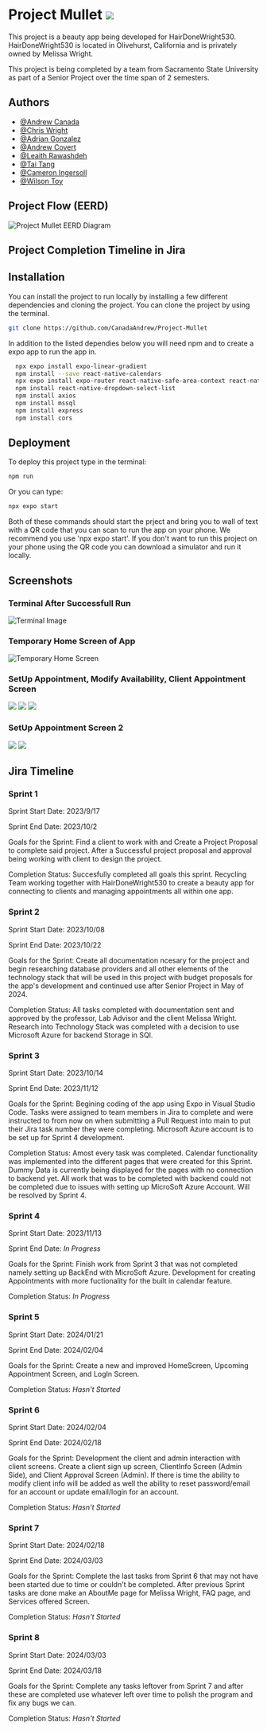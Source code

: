 # Project Mullet ![](./app/images/logo.png)

This project is a beauty app being developed for HairDoneWright530. HairDoneWright530 is located in Olivehurst, California and is privately owned by 
Melissa Wright. 

This project is being completed by a team from Sacramento State University as part of a Senior Project over the time span of 2 semesters. 



## Authors

- [@Andrew Canada](https://github.com/CanadaAndrew)
- [@Chris Wright](https://github.com/cdub-616)
- [@Adrian Gonzalez](https://github.com/VoicelessBark44)
- [@Andrew Covert](https://github.com/acovert2)
- [@Leaith Rawashdeh](https://github.com/LeaithR)
- [@Tai Tang](https://github.com/ttang0)
- [@Cameron Ingersoll](https://github.com/CamIngersoll)
- [@Wilson Toy](https://github.com/Wilson-Toy)


## Project Flow (EERD)

![Project Mullet EERD Diagram](./app/images/Demo_Images/ProjectMulletEERD.png)

## Project Completion Timeline in Jira



## Installation

You can install the project to run locally by installing a few different dependencies and cloning the project. You can clone the project by using the terminal.

```bash
git clone https://github.com/CanadaAndrew/Project-Mullet
```

In addition to the listed dependies below you will need npm and to create a expo app to run the app in.

```bash
  npx expo install expo-linear-gradient
  npm install --save react-native-calendars
  npx expo install expo-router react-native-safe-area-context react-native-screens expo-linking expo-constants expo-status-bar react-native-gesture-handler
  npm install react-native-dropdown-select-list
  npm install axios
  npm install mssql
  npm install express
  npm install cors
```
    
## Deployment

To deploy this project type in the terminal:

```bash
npm run
```
Or you can type:

```bash
npx expo start
```
Both of these commands should start the prject and bring you to wall of text with a
QR code that you can scan to run the app on your phone. We recommend you use 'npx expo start'. If you don't want to run this project on your phone using the QR code you can download a simulator and run it locally.

## Screenshots

### Terminal After Successfull Run
![Terminal Image](./app/images/Demo_Images/Terminal.png)

### Temporary Home Screen of App
![Temporary Home Screen](./app/images/Demo_Images/Temp_Home_Nav_Screen.png)

### SetUp Appointment, Modify Availability, Client Appointment Screen
![](./app/images/Demo_Images/SetUpAppointment_Screen.png) ![](./app/images/Demo_Images/Modify_Av_Screen.png) ![](./app/images/Demo_Images/Client_Appointment_Screen.png)

### SetUp Appointment Screen 2
![](./app/images/Demo_Images/SetUpAppointment_Screen.png) ![](./app/images/Demo_Images/SetUpAppointment_Screen1.png)

## Jira Timeline
### Sprint 1 
Sprint Start Date: 2023/9/17

Sprint End Date: 2023/10/2

Goals for the Sprint: 
Find a client to work with and Create a Project Proposal to complete said project. After a Successful project proposal and approval being working with client to design the project.

Completion Status: Succesfully completed all goals this sprint. Recycling Team working together with HairDoneWright530 to create a beauty app for connecting to clients and managing appointments all within one app.

### Sprint 2
Sprint Start Date: 2023/10/08

Sprint End Date: 2023/10/22

Goals for the Sprint: Create all documentation ncesary for the project and begin researching database providers and all other elements of the technology stack that will be used in this project with budget proposals for the app's development and continued use after Senior Project in May of 2024. 

Completion Status: All tasks completed with documentation sent and approved by the professor, Lab Advisor and the client Melissa Wright. Research into Technology Stack was completed with a decision to use Microsoft Azure for backend Storage in SQl.

### Sprint 3
Sprint Start Date: 2023/10/14

Sprint End Date: 2023/11/12

Goals for the Sprint: Begining coding of the app using Expo in Visual Studio Code. Tasks were assigned to team members in Jira to complete and were instructed to from now on when submitting a Pull Request into main to put their Jira task number they were completing. Microsoft Azure account is to be set up for Sprint 4 development. 

Completion Status: Amost every task was completed. Calendar functionality was implemented into the different pages that were created for this Sprint. Dummy Data is currently being displayed for the pages with no connection to backend yet. All work that was to be completed with backend could not be completed due to issues with setting up MicroSoft Azure Account. Will be resolved by Sprint 4.

### Sprint 4
Sprint Start Date: 2023/11/13

Sprint End Date: *In Progress*

Goals for the Sprint: Finish work from Sprint 3 that was not completed namely setting up BackEnd with MicroSoft Azure. Development for creating Appointments with more fuctionality for the built in calendar feature.

Completion Status: *In Progress*

### Sprint 5
Sprint Start Date: 2024/01/21

Sprint End Date: 2024/02/04

Goals for the Sprint: Create a new and improved HomeScreen, Upcoming Appointment Screen, and LogIn Screen.

Completion Status: *Hasn't Started*

### Sprint 6
Sprint Start Date: 2024/02/04

Sprint End Date: 2024/02/18

Goals for the Sprint: Development the client and admin interaction with client screens. Create a client sign up screen, ClientInfo Screen (Admin Side), and Client Approval Screen (Admin). If there is time the ability to modify client info will be added as well the ability to reset password/email for an account or update email/login for an account.

Completion Status: *Hasn't Started*

### Sprint 7
Sprint Start Date: 2024/02/18

Sprint End Date: 2024/03/03

Goals for the Sprint: Complete the last tasks from Sprint 6 that may not have been started due to time or couldn't be completed. After previous Sprint tasks are done make an AboutMe page for Melissa Wright, FAQ page, and Services offered Screen.

Completion Status: *Hasn't Started*

### Sprint 8
Sprint Start Date: 2024/03/03

Sprint End Date: 2024/03/18

Goals for the Sprint: Complete any tasks leftover from Sprint 7 and after these are completed use whatever left over time to polish the program and fix any bugs we can.

Completion Status: *Hasn't Started*
